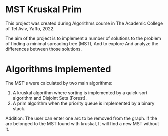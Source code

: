 # MST Kruskal Prim
This project was created during Algorithms course in The Academic College of Tel Aviv, Yaffo, 2022.

The aim of the project is to implement a number of solutions to the problem of finding a minimal spreading tree (MST), And to explore And analyze the differences between those solutions.

# Algorithms Implemented
The MST's were calculated by two main algorithms:
1. A kruskal algorithm where sorting is implemented by a quick-sort algorithm and Disjoint Sets (Forest).
2. A prim algorithm when the priority queue is implemented by a binary stack.

 Addition: The user can enter one arc to be removed from the graph.
 If the arc belonged to the MST found with kruskal, It will find a new MST without it.
